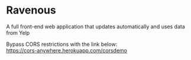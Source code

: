 # Ravenous
A full front-end web application that updates automatically and uses data from Yelp

Bypass CORS restrictions with the link below:<br>
https://cors-anywhere.herokuapp.com/corsdemo
